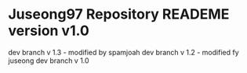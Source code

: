 # Juseong97 Repository READEME version v1.0
dev branch v 1.3 - modified by spamjoah
dev branch v 1.2 - modified fy juseong
dev branch v 1.0 
